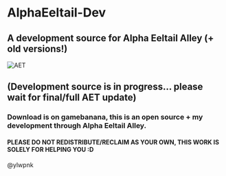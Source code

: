 # AlphaEeltail-Dev
## A development source for Alpha Eeltail Alley (+ old versions!)

![AET](https://cdn.discordapp.com/attachments/904148031279079474/1209387274979123240/eeltailalley.png?ex=65e6bcab&is=65d447ab&hm=1e3059af2538c3d7b018c2339b63ca65065c0ba6f9ad3cf099b7b003d8ee12f9&)

## (Development source is in progress... please wait for final/full AET update)
### Download is on gamebanana, this is an open source + my development through Alpha Eeltail Alley.
#### PLEASE DO NOT REDISTRIBUTE/RECLAIM AS YOUR OWN, THIS WORK IS SOLELY FOR HELPING YOU :D
@ylwpnk

